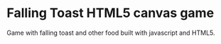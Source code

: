 # Falling Toast HTML5 canvas game

Game with falling toast and other food built with javascript and HTML5.


